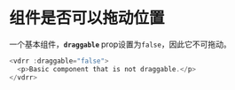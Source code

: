 # 组件是否可以拖动位置

一个基本组件，<b>`draggable` </b> prop设置为`false`，因此它不可拖动。

~~~js
<vdrr :draggable="false">
  <p>Basic component that is not draggable.</p>
</vdrr>
~~~


